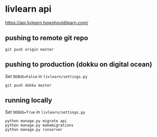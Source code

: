 # livlearn api 

https://api.livlearn.howshouldilearn.com/

## pushing to remote git repo

```
git push origin master
```

## pushing to production (dokku on digital ocean)

Set `DEBUG=False` in `livlearn/settings.py`
```
git push dokku master
```

## running locally

Set `DEBUG=True` in `livlearn/settings.py`
```
python manage.py migrate api
python manage.py makemigrations
python manage.py runserver
```
